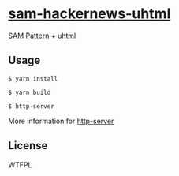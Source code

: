# [sam-hackernews-uhtml](https://github.com/imnutz/sam-hackernews-uhtml)

[SAM Pattern](https://www.npmjs.com/package/sam-pattern) + [uhtml](https://github.com/WebReflection/uhtml)

## Usage
```
$ yarn install

$ yarn build

$ http-server
```
More information for [http-server](https://www.npmjs.com/package/http-server)

## License
WTFPL
